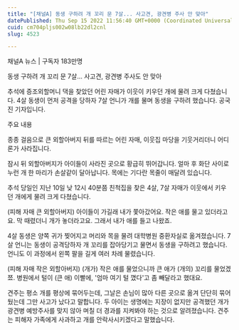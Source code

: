 ```yaml
---
title: "[채널A] 동생 구하려 개 꼬리 문 7살... 사고견, 광견병 주사 안 맞아"
datePublished: Thu Sep 15 2022 11:56:40 GMT+0000 (Coordinated Universal Time)
cuid: cm704pljs002w08lb22dl2cnl
slug: 4523

---
```



채널A 뉴스 | 구독자 183만명

동생 구하려 개 꼬리 문 7살... 사고견, 광견병 주사도 안 맞아

추석에 증조외할머니 댁을 찾았던 어린 자매가 이웃이 키우던 개에 물려 크게 다쳤습니다. 4살 동생이 먼저 공격을 당하자 7살 언니가 개를 물며 동생을 구하려 했습니다. 공국진 기자입니다.

주요 내용

종종 걸음으로 큰 외할아버지 뒤를 따르는 어린 자매, 이웃집 마당을 기웃거리더니 어디론가 사라집니다.

잠시 뒤 외할아버지가 아이들이 사라진 곳으로 황급히 뛰어갑니다. 얼마 후 화단 사이로 누런 개 한 마리가 손살같이 달아납니다. 목에는 기다란 목줄이 매달려 있습니다.

추석 당일인 지난 10일 낮 12시 40분쯤 친척집을 찾은 4살, 7살 자매가 이웃에서 키우던 개에게 물려 크게 다쳤습니다.

(피해 자매 큰 외할아버지) 아이들이 가길래 내가 쫓아갔어요. 작은 애를 물고 있더라고요. 막 때렸더니 개가 놓더라고요. 그래서 내가 애를 들고 나왔죠.

4살 동생은 양쪽 귀가 찢어지고 머리와 목을 물려 대학병원 중환자실로 옮겨졌습니다. 7살 언니는 동생이 공격당하자 개 꼬리를 잡아당기고 물면서 동생을 구하려고 했습니다. 언니도 이 과정에서 왼쪽 팔을 길게 여러 차례 물렸습니다.

(피해 자매 작은 외할아버지) (개가) 작은 애를 물었으니까 큰 애가 (개의) 꼬리를 물었겠쬬. 병원에서 털이 (큰 애) 이빨에, '엄마 여기 털 꼈다'고 좀 빼달라고 했대요.

견주는 평소 개를 평상에 묶어두는데, 그날은 손님이 많아 다른 곳으로 옮겨 단단히 묶어뒀는데 그만 사고가 났다고 말합니다. 두 아이는 생명에는 지장이 없지만 공격했던 개가 광견병 예방주사를 맞지 않아 며칠 더 경과를 지켜봐야 하는 것으로 알려졌습니다. 견주는 피해자 가족에게 사과하고 개를 안락사시키겠다고 말했습니다.